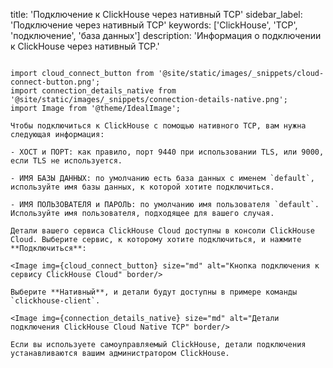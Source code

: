title: 'Подключение к ClickHouse через нативный TCP'
sidebar_label: 'Подключение через нативный TCP'
keywords: ['ClickHouse', 'TCP', 'подключение', 'база данных']
description: 'Информация о подключении к ClickHouse через нативный TCP.'
```

import cloud_connect_button from '@site/static/images/_snippets/cloud-connect-button.png';
import connection_details_native from '@site/static/images/_snippets/connection-details-native.png';
import Image from '@theme/IdealImage';

Чтобы подключиться к ClickHouse с помощью нативного TCP, вам нужна следующая информация:

- ХОСТ и ПОРТ: как правило, порт 9440 при использовании TLS, или 9000, если TLS не используется.

- ИМЯ БАЗЫ ДАННЫХ: по умолчанию есть база данных с именем `default`, используйте имя базы данных, к которой хотите подключиться.

- ИМЯ ПОЛЬЗОВАТЕЛЯ и ПАРОЛЬ: по умолчанию имя пользователя `default`. Используйте имя пользователя, подходящее для вашего случая.

Детали вашего сервиса ClickHouse Cloud доступны в консоли ClickHouse Cloud. Выберите сервис, к которому хотите подключиться, и нажмите **Подключиться**:

<Image img={cloud_connect_button} size="md" alt="Кнопка подключения к сервису ClickHouse Cloud" border/>

Выберите **Нативный**, и детали будут доступны в примере команды `clickhouse-client`.

<Image img={connection_details_native} size="md" alt="Детали подключения ClickHouse Cloud Native TCP" border/>

Если вы используете самоуправляемый ClickHouse, детали подключения устанавливаются вашим администратором ClickHouse.
